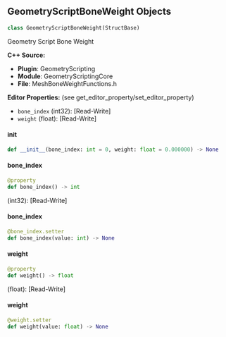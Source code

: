 ## GeometryScriptBoneWeight Objects

```python
class GeometryScriptBoneWeight(StructBase)
```

Geometry Script Bone Weight

**C++ Source:**

- **Plugin**: GeometryScripting
- **Module**: GeometryScriptingCore
- **File**: MeshBoneWeightFunctions.h

**Editor Properties:** (see get_editor_property/set_editor_property)

- ``bone_index`` (int32):  [Read-Write]
- ``weight`` (float):  [Read-Write]

<a id="unreal.GeometryScriptBoneWeight.__init__"></a>

#### __init__

```python
def __init__(bone_index: int = 0, weight: float = 0.000000) -> None
```

<a id="unreal.GeometryScriptBoneWeight.bone_index"></a>

#### bone_index

```python
@property
def bone_index() -> int
```

(int32):  [Read-Write]

<a id="unreal.GeometryScriptBoneWeight.bone_index"></a>

#### bone_index

```python
@bone_index.setter
def bone_index(value: int) -> None
```

<a id="unreal.GeometryScriptBoneWeight.weight"></a>

#### weight

```python
@property
def weight() -> float
```

(float):  [Read-Write]

<a id="unreal.GeometryScriptBoneWeight.weight"></a>

#### weight

```python
@weight.setter
def weight(value: float) -> None
```

<a id="unreal.GeometryScriptBoneWeightProfile"></a>